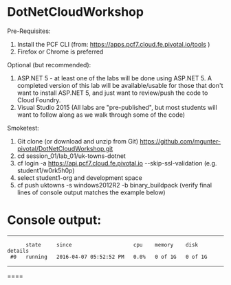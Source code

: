 # DotNetCloudWorkshop

Pre-Requisites:

1. Install the PCF CLI (from: https://apps.pcf7.cloud.fe.pivotal.io/tools )
2. Firefox or Chrome is preferred

Optional (but recommended):

 1.  ASP.NET 5 - at least one of the labs will be done using ASP.NET 5.  A completed version of this lab will be available/usable for those that don't want to install ASP.NET 5, and just want to review/push the code to Cloud Foundry.
 2.  Visual Studio 2015 (All labs are "pre-published", but most students will want to follow along as we walk through some of the code)

Smoketest:

1. Git clone (or download and unzip from Git) https://github.com/mgunter-pivotal/DotNetCloudWorkshop.git 
2. cd session_01/lab_01/uk-towns-dotnet
3. cf login -a https://api.pcf7.cloud.fe.pivotal.io --skip-ssl-validation (e.g. student1/w0rk5h0p)
4. select student1-org and development space
5. cf push uktowns -s windows2012R2 -b binary_buildpack  (verify final lines of console output matches the example below)

Console output:
====
----
          state     since                    cpu    memory    disk      details
     #0   running   2016-04-07 05:52:52 PM   0.0%   0 of 1G   0 of 1G
----
====


